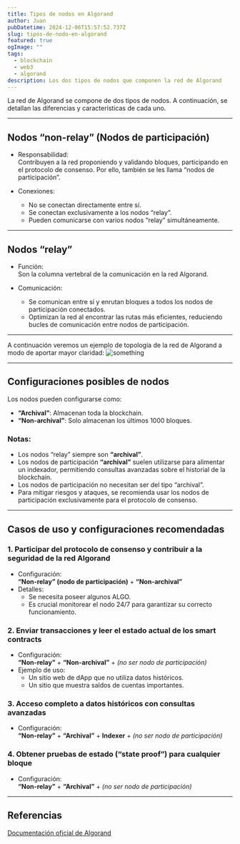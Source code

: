 ```yaml
---
title: Tipos de nodos en Algorand
author: Juan
pubDatetime: 2024-12-06T15:57:52.737Z
slug: tipos-de-nodo-en-algorand
featured: true
ogImage: ""
tags:
  - blockchain
  - web3
  - algorand
description: Los dos tipos de nodos que componen la red de Algorand
---
```


La red de Algorand se compone de dos tipos de nodos. A continuación, se detallan las diferencias y características de cada uno.

---

## **Nodos “non-relay” (Nodos de participación)**

- Responsabilidad:  
  Contribuyen a la red proponiendo y validando bloques, participando en el protocolo de consenso. Por ello, también se les llama “nodos de participación”.

- Conexiones:
  - No se conectan directamente entre sí.
  - Se conectan exclusivamente a los nodos “relay”.
  - Pueden comunicarse con varios nodos “relay” simultáneamente.

---

## **Nodos “relay”**

- Función:  
  Son la columna vertebral de la comunicación en la red Algorand.

- Comunicación:
  - Se comunican entre sí y enrutan bloques a todos los nodos de participación conectados.
  - Optimizan la red al encontrar las rutas más eficientes, reduciendo bucles de comunicación entre nodos de participación.

---

A continuación veremos un ejemplo de topología de la red de Algorand a modo de aportar mayor claridad:
![something](@assets/images/tipos-de-nodos-en-algorand.webp)

---

## **Configuraciones posibles de nodos**

Los nodos pueden configurarse como:

- **“Archival”**: Almacenan toda la blockchain.
- **“Non-archival”**: Solo almacenan los últimos 1000 bloques.

### Notas:

- Los nodos “relay” siempre son **“archival”**.
- Los nodos de participación **“archival”** suelen utilizarse para alimentar un indexador, permitiendo consultas avanzadas sobre el historial de la blockchain.
- Los nodos de participación no necesitan ser del tipo “archival”.
- Para mitigar riesgos y ataques, se recomienda usar los nodos de participación exclusivamente para el protocolo de consenso.

---

## **Casos de uso y configuraciones recomendadas**

### 1. **Participar del protocolo de consenso y contribuir a la seguridad de la red Algorand**

- Configuración:  
  **“Non-relay” (nodo de participación)** + **“Non-archival”**
- Detalles:
  - Se necesita poseer algunos ALGO.
  - Es crucial monitorear el nodo 24/7 para garantizar su correcto funcionamiento.

### 2. **Enviar transacciones y leer el estado actual de los smart contracts**

- Configuración:  
  **“Non-relay”** + **“Non-archival”** + _(no ser nodo de participación)_
- Ejemplo de uso:
  - Un sitio web de dApp que no utiliza datos históricos.
  - Un sitio que muestra saldos de cuentas importantes.

### 3. **Acceso completo a datos históricos con consultas avanzadas**

- Configuración:  
  **“Non-relay”** + **“Archival”** + **Indexer** + _(no ser nodo de participación)_

### 4. **Obtener pruebas de estado (“state proof”) para cualquier bloque**

- Configuración:  
  **“Non-relay”** + **“Archival”** + _(no ser nodo de participación)_

---

## **Referencias**

[Documentación oficial de Algorand](https://developer.algorand.org/docs/run-a-node/setup/types/)
